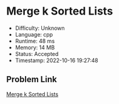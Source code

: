# Merge k Sorted Lists

- Difficulty: Unknown
- Language: cpp
- Runtime: 48 ms
- Memory: 14 MB
- Status: Accepted
- Timestamp: 2022-10-16 19:27:48

## Problem Link
[Merge k Sorted Lists](https://leetcode.com/problems/merge-k-sorted-lists)

